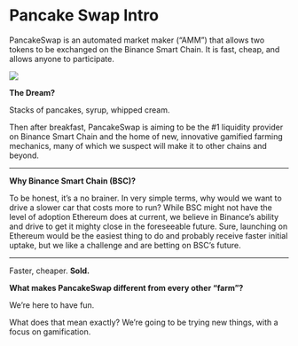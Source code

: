 # Pancake Swap Intro

PancakeSwap is an automated market maker \(“AMM”\) that allows two tokens to be exchanged on the Binance Smart Chain. It is fast, cheap, and allows anyone to participate.

![](.gitbook/assets/masthead-twitter.png)

**The Dream?**  


Stacks of pancakes, syrup, whipped cream.   


Then after breakfast, PancakeSwap is aiming to be the \#1 liquidity provider on Binance Smart Chain and the home of new, innovative gamified farming mechanics, many of which we suspect will make it to other chains and beyond.   
****

**Why Binance Smart Chain \(BSC\)?**  


To be honest, it’s a no brainer. In very simple terms, why would we want to drive a slower car that costs more to run? While BSC might not have the level of adoption Ethereum does at current, we believe in Binance’s ability and drive to get it mighty close in the foreseeable future. Sure, launching on Ethereum would be the easiest thing to do and probably receive faster initial uptake, but we like a challenge and are betting on BSC’s future.   
****

Faster, cheaper. **Sold.**  


**What makes PancakeSwap different from every other “farm”?**  


We’re here to have fun.   


What does that mean exactly? We’re going to be trying new things, with a focus on gamification.

